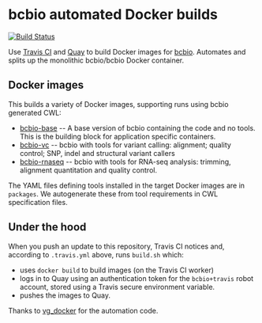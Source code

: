 # bcbio automated Docker builds

[![Build Status](https://travis-ci.org/bcbio/bcbio_docker.svg?branch=master)](https://travis-ci.org/bcbio/bcbio_docker)

Use [Travis CI](https://travis-ci.org/bcbio/bcbio_docker) and
[Quay](https://quay.io/organization/bcbio) to build Docker images for
[bcbio](https://github.com/chapmanb/bcbio-nextgen).
Automates and splits up the monolithic bcbio/bcbio Docker container.

## Docker images

This builds a variety of Docker images, supporting runs using bcbio generated
CWL:

- [bcbio-base](https://quay.io/repository/bcbio/bcbio-base?tab=tags) --
  A base version of bcbio containing the code and no tools. This is the building
  block for application specific containers.
- [bcbio-vc](https://quay.io/repository/bcbio/bcbio-vc?tab=tags) --
  bcbio with tools for variant calling: alignment; quality control;
  SNP, indel and structural variant callers
- [bcbio-rnaseq](https://quay.io/repository/bcbio/bcbio-rnaseq?tab=tags) --
  bcbio with tools for RNA-seq analysis: trimming, alignment quantitation and
  quality control.

The YAML files defining tools installed in the target Docker images are in
`packages`. We autogenerate these from tool requirements in CWL specification
files.

## Under the hood

When you push an update to this repository, Travis CI notices and, according to `.travis.yml` above, runs `build.sh` which:

- uses `docker build` to build images (on the Travis CI worker)
- logs in to Quay using an authentication token for the `bcbio+travis` robot account, stored using a Travis secure environment variable.
- pushes the images to Quay.

Thanks to [vg_docker](https://github.com/vgteam/vg_docker) for the automation
code.

